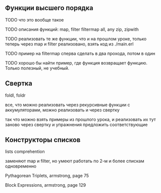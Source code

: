 ## Функции высшего порядка

TODO что это вообще такое

TODO описания функций:
map, filter
filtermap
all, any
zip, zipwith


TODO
реализовать те же функции, что и на прошлом уроке, только теперь через map и filter
реализовано, взять код из ./main.erl

TODO пример на filtermap
сперва сделать в два прохода, потом в один

TODO
хорошо бы найти пример, где функция возвращает функцию. Только полезный, не учебный.


## Свертка

foldl, foldr

все, что можно реализовать через рекурсивные функции с аккумуляторами, можно реализовать и через свертку

так что можно взять примеры из прошлого урока, и реализовать их тут заново через свертку
и упражнения предложить соответствующие


## Конструкторы списков

lists comprehention

заменяют map и filter, но умеют работать по 2-м и более спискам одновременно

Pythagorean Triplets, armstrong, page 75

Block Expressions, armstrong, page 129
